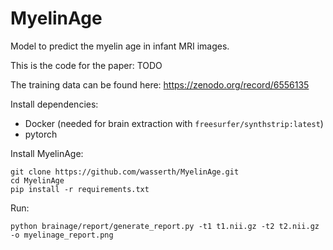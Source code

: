 # MyelinAge

Model to predict the myelin age in infant MRI images.

This is the code for the paper: TODO

The training data can be found here: https://zenodo.org/record/6556135


Install dependencies:
* Docker (needed for brain extraction with `freesurfer/synthstrip:latest`)
* pytorch

Install MyelinAge:
```
git clone https://github.com/wasserth/MyelinAge.git
cd MyelinAge
pip install -r requirements.txt
```

Run:
```
python brainage/report/generate_report.py -t1 t1.nii.gz -t2 t2.nii.gz -o myelinage_report.png
```
